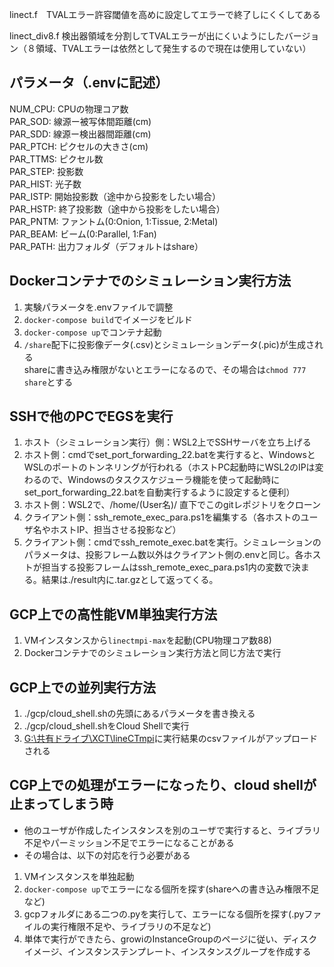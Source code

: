 linect.f　TVALエラー許容閾値を高めに設定してエラーで終了しにくくしてある

linect_div8.f 検出器領域を分割してTVALエラーが出にくいようにしたバージョン（８領域、TVALエラーは依然として発生するので現在は使用していない）


## パラメータ（.envに記述）
NUM_CPU:	CPUの物理コア数  
PAR_SOD:	線源ー被写体間距離(cm)  
PAR_SDD:	線源ー検出器間距離(cm)  
PAR_PTCH:	ピクセルの大きさ(cm)  
PAR_TTMS:	ピクセル数  
PAR_STEP:	投影数  
PAR_HIST:	光子数  
PAR_ISTP:	開始投影数（途中から投影をしたい場合）  
PAR_HSTP:	終了投影数（途中から投影をしたい場合）  
PAR_PNTM:	ファントム(0:Onion, 1:Tissue, 2:Metal)  
PAR_BEAM:	ビーム(0:Parallel, 1:Fan)  
PAR_PATH:	出力フォルダ（デフォルトはshare）

## Dockerコンテナでのシミュレーション実行方法
1. 実験パラメータを.envファイルで調整
2. `docker-compose build`でイメージをビルド
3. `docker-compose up`でコンテナ起動
4. `/share`配下に投影像データ(.csv)とシミュレーションデータ(.pic)が生成される  
shareに書き込み権限がないとエラーになるので、その場合は`chmod 777 share`とする


## SSHで他のPCでEGSを実行
1. ホスト（シミュレーション実行）側：WSL2上でSSHサーバを立ち上げる
2. ホスト側：cmdでset_port_forwarding_22.batを実行すると、WindowsとWSLのポートのトンネリングが行われる（ホストPC起動時にWSL2のIPは変わるので、Windowsのタスクスケジューラ機能を使って起動時にset_port_forwarding_22.batを自動実行するように設定すると便利）
3. ホスト側：WSL2で、/home/(User名)/ 直下でこのgitレポジトリをクローン
4. クライアント側：ssh_remote_exec_para.ps1を編集する（各ホストのユーザ名やホストIP、担当させる投影など）
5. クライアント側：cmdでssh_remote_exec.batを実行。シミュレーションのパラメータは、投影フレーム数以外はクライアント側の.envと同じ。各ホストが担当する投影フレームはssh_remote_exec_para.ps1内の変数で決まる。結果は./result内に.tar.gzとして返ってくる。


## GCP上での高性能VM単独実行方法
1. VMインスタンスから`linectmpi-max`を起動(CPU物理コア数88)
2. Dockerコンテナでのシミュレーション実行方法と同じ方法で実行


## GCP上での並列実行方法
1. ./gcp/cloud_shell.shの先頭にあるパラメータを書き換える
2. ./gcp/cloud_shell.shをCloud Shellで実行
3. [G:\共有ドライブ\XCT\lineCTmpi](https://drive.google.com/drive/u/0/folders/1pQ5akiTWsCuqtgw3ZbTBQFIR_xmvvp1L)に実行結果のcsvファイルがアップロードされる


## CGP上での処理がエラーになったり、cloud shellが止まってしまう時
- 他のユーザが作成したインスタンスを別のユーザで実行すると、ライブラリ不足やパーミッション不足でエラーになることがある
- その場合は、以下の対応を行う必要がある
1. VMインスタンスを単独起動
2. `docker-compose up`でエラーになる個所を探す(shareへの書き込み権限不足など)
3. gcpフォルダにある二つの.pyを実行して、エラーになる個所を探す(.pyファイルの実行権限不足や、ライブラリの不足など)
4. 単体で実行ができたら、growiのInstanceGroupのページに従い、ディスクイメージ、インスタンステンプレート、インスタンスグループを作成する
